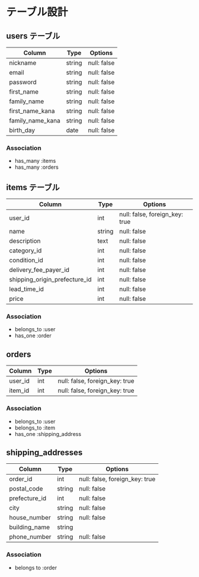 # テーブル設計

## users テーブル

| Column           | Type   | Options     |
| ---------------- | ------ | ----------- |
| nickname         | string | null: false |
| email            | string | null: false |
| password         | string | null: false |
| first_name       | string | null: false |
| family_name      | string | null: false |
| first_name_kana  | string | null: false |
| family_name_kana | string | null: false |
| birth_day        | date   | null: false |

### Association

- has_many :items
- has_many :orders

## items テーブル

| Column                        | Type   | Options                        |
| ----------------------------- | ------ | ------------------------------ |
| user_id                       | int    | null: false, foreign_key: true |
| name                          | string | null: false                    |
| description                   | text   | null: false                    |
| category_id                   | int    | null: false                    |
| condition_id                  | int    | null: false                    |
| delivery_fee_payer_id         | int    | null: false                    |
| shipping_origin_prefecture_id | int    | null: false                    |
| lead_time_id                  | int    | null: false                    |
| price                         | int    | null: false                    |

### Association

- belongs_to :user
- has_one :order

## orders

| Column  | Type | Options                        |
| ------- | ---- | ------------------------------ |
| user_id | int  | null: false, foreign_key: true |
| item_id | int  | null: false, foreign_key: true |

### Association

- belongs_to :user
- belongs_to :item
- has_one :shipping_address

## shipping_addresses

| Column        | Type   | Options                        |
| ------------- | ------ | ------------------------------ |
| order_id       | int    | null: false, foreign_key: true |
| postal_code   | string | null: false                    |
| prefecture_id | int    | null: false                    |
| city          | string | null: false                    |
| house_number  | string | null: false                    |
| building_name | string |                                |
| phone_number  | string | null: false                    |

### Association

- belongs to :order